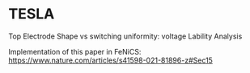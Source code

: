 # TESLA
Top Electrode Shape vs switching uniformity: voltage Lability Analysis

Implementation of this paper in FeNiCS:
https://www.nature.com/articles/s41598-021-81896-z#Sec15

